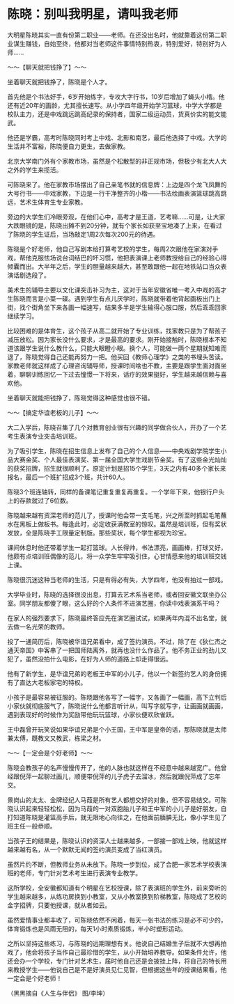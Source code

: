 # 陈晓：别叫我明星，请叫我老师

大明星陈晓其实一直有份第二职业——老师。在还没出名时，他就靠着这份第二职业谋生赚钱，自始至终，他都对当老师这件事情特别热衷，特别爱好，特别好为人师…… 

～～【聊天就把钱挣了】～～ 

坐着聊天就把钱挣了，陈晓是个人才。 

首先他是个书法好手，6岁开始练字，专攻大字行书，10岁后增加了蝇头小楷。他还有近20年的画龄，尤其擅长速写。从小学四年级开始学习篮球，中学大学都是校队主力，还是中戏跳远跳高纪录的保持者，国家二级运动员，货真价实的能文能武。 

他还是学霸，高考时陈晓同时考上中戏、北影和南艺，最后他选择了中戏。大学的生活并不富裕，陈晓便自力更生，去做家教。 

北京大学南门外有个家教市场，虽然是个松散型的非正规市场，但极少有北大人大之外的学生来揽活。 

可陈晓来了。他在家教市场摆出了自己亲笔书就的信息牌：上边是四个龙飞凤舞的大号行书——中戏家教，下边是一行干净整齐的小楷——书法绘画表演篮球跳高跳远，艺术生体育生专业家教。 

旁边的大学生们冷眼旁观，在他们心中，高考才是王道，艺考嘛……可是，让大家大跌眼镜的是，陈晓出摊不到20分钟，就有个家长如获至宝地凑了上来，在看过了陈晓的学生证后，当场敲定1周2次每次200元的待遇。 

陈晓是个好老师，他自己写剧本给打算考艺校的学生，每周2次跟他在家演对手戏，帮他克服怯场说台词结巴的坏习惯，他把表演课上老师教授给自己的经验心得倾囊而出。大半年之后，学生的胆量越来越大，甚至敢跟他一起在地铁站口当众表演话剧选段了。 

美术生的辅导主要以文化课突击补习为主，这对于当年安徽省唯一考入中戏的高才生陈晓而言是小菜一碟。遇到学生有点儿厌学时，陈晓就带着他背起画板出门上街，找个街角坐下来各画一幅速写，结果多半是学生输得心服口服，然后乖乖回家继续学习。 

比较困难的是体育生，这个孩子从高二就开始了专业训练，找家教只是为了帮孩子减压放松。因为家长没什么要求，才是最高的要求。刚开始接触时，陈晓根本不知道该跟学生说什么教什么，只能大眼瞪小眼。换个人，可能做一两个星期就知难而退了，陈晓觉得自己还能再努力一把。他买回《教师心理学》之类的书埋头苦读。家教老师就这样成了心理咨询辅导师，授课时间啥也不教，主要是跟学生面对面坐着，聊聊训练回忆一下过去憧憬一下将来，话疗的效果挺好，学生越来越信赖与喜欢他。 

坐着聊天就能把钱挣了，陈晓觉得这种感觉也很不错。 

～～【搞定华谊老板的儿子】～～ 

大二入学后，陈晓召集了几个对教育创业很有兴趣的同学做合伙人，开办了一个艺考生表演专业突击培训班。 

为了吸引学生，陈晓在招生信息上发布了自己的个人信息——中央戏剧学院学生小品大赛金奖、个人最佳表演奖、第一届全国大学生戏剧节金奖。有了这些金光灿灿的获奖招牌，招生就很顺利了。原定计划是招15个学生，3天之内有40多个家长来报名，最后一个班扩招成3个班，共计60人。 

陈晓3个班连轴转，同样的备课笔记重复重复再重复。一个学年下来，他银行户头上的存款就过了6位数。 

陈晓越来越有资深老师的范儿了，授课时他会带一支毛笔，兴之所至时抓起毛笔蘸水在黑板上做板书。每逢此时，必定收获满教室的惊叹。虽然是培训班，但有奖状发放，全是陈晓手工限量定制版。那些奖状，每个学生都视为珍宝。 

课间休息时他还带着学生一起打篮球。人长得帅，书法漂亮，画画棒，打球又好，他颇有点培训班偶像的范儿，将一众学生牢牢吸引住，心甘情愿来他的培训班交钱上课。 

陈晓很沉迷这种当老师的生活，只是有得必有失，大学四年，他没有拍过一部戏。 

大学毕业时，陈晓的选择很没出息，打算去艺术系当老师，或者回安徽文联坐办公室。同学朋友都傻了眼，这么好的个人条件不进演艺圈，你读中戏表演系干吗？ 

在家人的强烈要求下，陈晓最终答应先在演艺圈试试，如果两年内混不出名堂，就去做一名光荣的教师。 

投了一通简历后，陈晓被华谊兄弟看中，成了签约演员。不过，除了在《狄仁杰之通天帝国》中客串了一把国师陆离外，就再也没什么作品了。他不务正业的劲儿又犯了，虽然没拍什么电影，在好为人师的道路上却走得很远。 

他有了新学生，是华谊兄弟的老板王中军的小儿子，他以一个新签约艺人的身份拥有了直达大老板家宅的特权。 

小孩子是最容易被征服的。陈晓跟他各写了一幅字，又各画了一幅画，高下立判后小家伙就彻底服气了，陈晓说什么他都言听计从，叫写字就写字，让画画就画画，遇到表现好的时候作为奖励带他玩玩篮球，小家伙便欢欣雀跃。 

王中磊曾开玩笑说如果华谊兄弟是个小王国，王中军是皇帝的话，那陈晓就是太师兼太傅，既教文又教武，栋梁之材。 

～～【一定会是个好老师】～～ 

陈晓会教孩子的名声慢慢传开了，他的人脉也就这样在不经意中越来越宽广。他曾经跟倪萍一起聊过画儿，顺便带倪萍的儿子虎子去溜冰，然后就跟倪萍成了忘年交。 

景岗山的太太、金牌经纪人马葭是所有艺人都想交好的对象，但不容易结交。可陈晓认识起来轻轻松松，因为马葭的一对双胞胎儿子和王中军的小儿子是好朋友，自打知道陈晓是灌篮高手后，就无限地心向往之，在他面前腼腆无比，像小学生见了班主任一般恭顺。 

当孩子王的结果是，陈晓认识的资深人士越来越多，一部接一部戏上映，他就这样越来越有名，从一个默默无闻的签约演员变成了当红演员。 

虽然片约不断，但教师业务从未放下。陈晓一步到位，成了合肥一家艺术学校表演班的老师，专门针对艺术考生进行表演专业教学。 

这所学校，全安徽都知道有个明星在艺校授课，除了表演班的学生外，前来旁听的学生越来越多，从练功房换到小教室，又从小教室换到阶梯教室，陈晓成了艺校的金字招牌，只要他授课，就从者如云。 

虽然爱情事业都丰收了，可陈晓依然不闲着，每天一张书法的练习是必不可少的，体育锻炼也是风雨无阻的，每天1小时素质锻炼，半小时塑形运动。 

之所以坚持这些练习，与陈晓的远期理想有关。他说自己结婚生子后就不大想再拍戏了，他会将孩子当作自己最珍惜的学生，从小开始培养教导。如果条件允许，他还会办一个学校，专门针对艺术生，届时他自己还是会披挂上阵，将自己的特长用来教授学生——他说自己是不是好演员见仁见智，但根据这些年的授课结果看，他一定会是个好老师！ 

（黑黑摘自《人生与伴侣》 图/李坤）